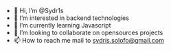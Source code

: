 - 👋 Hi, I’m @Sydr1s
- 👀 I’m interested in backend technologies
- 🌱 I’m currently learning Javascript
- 💞️ I’m looking to collaborate on opensources projects
- 📫 How to reach me mail to sydris.solofo@gmail.com

<!---
Sydr1s/Sydr1s is a ✨ special ✨ repository because its `README.md` (this file) appears on your GitHub profile.
You can click the Preview link to take a look at your changes.
--->
